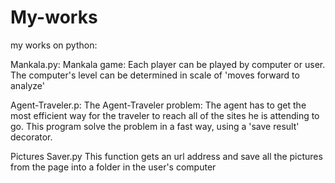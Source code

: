 My-works
========

my works on python:


Mankala.py:
Mankala game:
Each player can be played by computer or user.
The computer's level can be determined in scale of 'moves forward to analyze'

Agent-Traveler.p:
The Agent-Traveler problem:
The agent has to get the most efficient way for the traveler to reach
all of the sites he is attending to go.
This program solve the problem in a fast way, using a 'save result' decorator.

Pictures Saver.py
This function gets an url address and save all the pictures from the
page into a folder in the user's computer
